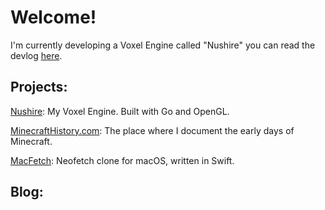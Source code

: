 Welcome!
========

I'm currently developing a Voxel Engine called "Nushire" you can read the devlog [here](/tags/nushire/).


Projects:
---------

[Nushire](/tags/nushire/): My Voxel Engine. Built with Go and OpenGL.

[MinecraftHistory.com](https://minecrafthistory.com): The place where I document the early days of Minecraft.

[MacFetch](https://github.com/paretoprinciple/macfetch): Neofetch clone for macOS, written in Swift.

Blog:
---------